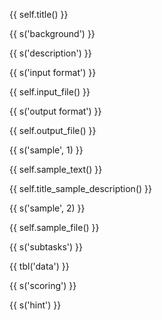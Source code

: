 {{ self.title() }}

{{ s('background') }}

{{ s('description') }}

{{ s('input format') }}

{{ self.input_file() }}

{{ s('output format') }}

{{ self.output_file() }}

{{ s('sample', 1) }}

{{ self.sample_text() }}

{{ self.title_sample_description() }}

{{ s('sample', 2) }}

{{ self.sample_file() }}

{{ s('subtasks') }}

{{ tbl('data') }}

{{ s('scoring') }}

{{ s('hint') }}
